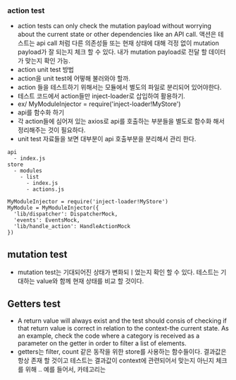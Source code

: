 ### action test 
 - action tests can only check the mutation payload without worrying about the current state or other dependencies like an API call.
   액션은 테스트는 api call 처럼 다른 의존성들 또는 현재 상태에 대해 걱정 없이 mutation payload가 잘 되는지 체크 할 수 있다. 내가 mutation payload로 전달 할 데이터가 맞는지 확인 가능. 
- action unit test 방법
 - action을 unit test에 어떻해 불러와야 할까.
  - action  들을 테스트하기 위해서는 모듈에서 별도의 파일로 분리되어 있어야한다.
  - 테스트 코드에서 action들만 inject-loader로 삽입하여 활용하기.
  - ex/ MyModuleInjector = require('inject-loader!MyStore')
 - api를 함수화 하기
  - 각  action들에 심어져 있는 axios로 api를 호출하는 부분들을 별도로 함수화 해서 정리해주는 것이 필요하다.
  - unit test 자료들을 보면 대부분이 api 호출부분을 분리해서 관리 한다.
```
api
  - index.js
store
  - modules
    - list
      - index.js
      - actions.js
```
```
MyModuleInjector = require('inject-loader!MyStore')
MyModule = MyModuleInjector({
  'lib/dispatcher': DispatcherMock,
  'events': EventsMock,
  'lib/handle_action': HandleActionMock
})
```

## mutation test
- mutation test는 기대되어진 상태가 변화되ㅣ었는지 확인 할 수 있다. 테스트는 기대하는 value와 함께 현재 상태를 비교 할 것이다. 

## Getters test
- A return value will always exist and the test should consis of checking if that return value is correct in relation to the context-the current state. As an example, check the code where a category is received as a parameter on the getter in order to filter a list of elements.
- getters는 filter, count 같은 동작을 위한 store를 사용하는 함수들이다. 결과값은 항상 존재 할 것이고 테스트는 결과값이 context에 관련되어서 맞는지 아닌지 체크를 위해 .. 예를 들어서, 카테고리는  